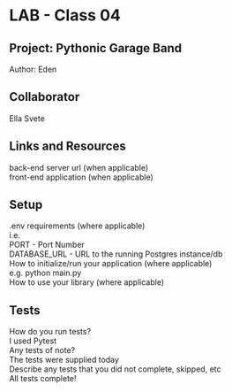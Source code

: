 # LAB - Class 04 

## Project: Pythonic Garage Band

Author: Eden

## Collaborator

Ella Svete

## Links and Resources

back-end server url (when applicable)  
front-end application (when applicable)  

## Setup

.env requirements (where applicable)  
i.e.  
PORT - Port Number  
DATABASE_URL - URL to the running Postgres instance/db  
How to initialize/run your application (where applicable)  
e.g. python main.py  
How to use your library (where applicable)  

## Tests
How do you run tests?  
I used Pytest  
Any tests of note?  
The tests were supplied today  
Describe any tests that you did not complete, skipped, etc  
All tests complete!  
